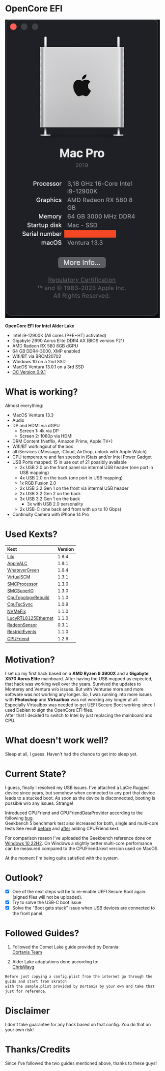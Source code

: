 # OpenCore EFI

![About This Mac](./images/AboutThisMac.jpg "About This Mac")


 **OpenCore EFI for Intel Alder Lake**

- Intel i9-12900K (All cores (P+E+HT) activated)
- Gigabyte Z690 Aorus Elite DDR4 AX (BIOS version F21)
- AMD Radeon RX 580 8GB dGPU
- 64 GB DDR4-3000, XMP enabled
- Wifi/BT via BRCM20702
- Windows 10 on a 2nd SSD
- MacOS Ventura 13.0.1 on a 3rd SSD
- [OC Version 0.9.1](https://github.com/acidanthera/OpenCorePkg/releases/tag/0.9.1)

# What is working?

Almost everything:
- MacOS Ventura 13.3
- Audio
- DP and HDMI via dGPU
	- Screen 1: 4k via DP
	- Screen 2: 1080p via HDMI
- DRM Content (Netflix, Amazon Prime, Apple TV+)
- Wifi/BT workingout of the box
- all iServices (iMessage, iCloud, AirDrop, unlock with Apple Watch)
- CPU temperature and fan speeds in iStats and/or Intel Power Gadget
- USB Ports mapped: 15 in use out of 21 possibly available
  - 2x USB 2.0 on the front panel via internal USB header (one port in USB mapping)
  - 4x USB 2.0 on the back (one port in USB mapping)
  - 1x RGB Fusion 2.0
  - 2x USB 3.2 Gen 1 on the front via internal USB header
  - 2x USB 3.2 Gen 2 on the back
  - 3x USB 3.2 Gen 1 on the back   
	- 3x with USB 2.0 personality
  - 2x USB-C (one back and front with up to 10 Gbps)
- Continuity Camera with iPhone 14 Pro

# Used Kexts?

| **Kext**  | **Version**  |
|:----------|:----------|
| [Lilu](https://github.com/acidanthera/Lilu/releases/tag/1.6.4)    | 1.6.4   |
| [AppleALC](https://github.com/acidanthera/AppleALC/releases/tag/1.8.1)| 1.8.1 |
| [WhateverGreen](https://github.com/acidanthera/WhateverGreen/releases/tag/1.6.4)    | 1.6.4    
| [VirtualSCM](https://github.com/acidanthera/VirtualSMC/releases/tag/1.3.1)    | 1.3.1    |
| [SMCProcessor](https://github.com/acidanthera/VirtualSMC/releases/tag/1.3.0)    | 1.3.0    |
| [SMCSuperIO](https://github.com/acidanthera/VirtualSMC/releases/tag/1.3.0)    | 1.3.0    |
| [CpuTopologyRebuild](https://github.com/b00t0x/CpuTopologyRebuild/releases/tag/1.1.0)    | 1.1.0    |
| [CpuTscSync](https://github.com/acidanthera/CpuTscSync/releases/tag/1.0.9)    | 1.0.9    |
| [NVMeFix](https://github.com/acidanthera/NVMeFix/releases/tag/1.1.0)    | 1.1.0    |
| [LucyRTL8125Ethernet](https://www.insanelymac.com/forum/files/file/1004-lucyrtl8125ethernet/)    | 1.1.0    |
| [RadeonSensor](https://github.com/aluveitie/RadeonSensor/releases/tag/0.3.1) | 0.3.1 |
| [RestrictEvents](https://github.com/acidanthera/RestrictEvents/releases/tag/1.1.0) | 1.1.0 | 
| [CPUFriend](https://github.com/acidanthera/CPUFriend/releases/tag/1.2.6) | 1.2.6 | 


# Motivation?

I set up my first hack based on a **AMD Ryzen 9 3900X** and a **Gigabyte X570 Aorus Elite** mainboard. After having the USB mapped as expected, that hack was working well over the years. Survived the updates to Monterey and Ventura w/o issues. But with Venturae more and more software was not working any longer. So, I was running into more issues with **Photoshop** and **Virtualbox** was not working any longer at all. Especially Virtualbox was needed to get UEFI Secure Boot working since I used Debian to sign the OpenCore EFI files.  
After that I decided to switch to Intel by just replacing the mainboard and CPU.

# What doesn't work well?

Sleep at all, I guess. Haven't had the chance to get into sleep yet.

# Current State?

I guess, finally I resolved my USB issues. I've attached a LaCie Rugged device since years, but somehow when connected to any port that device leads to a stucked boot. As soon as the device is disconnected, booting is possible w/o any issues. Strange!

Introduced CPUFriend and CPUFriendDataProvider according to the following [bug](https://github.com/dortania/bugtracker/issues/190).  
Geekbench 5 benchmark test also increased for both, single  and multi-core tests
See result [before](./images/MacPro7,1-Geekbench_Browser_without_CPUFriend.mht.png) and [after](./images/MacPro7,1-Geekbench_Browser_with_CPUFriend.mht.png) adding CPUFriend.kext.

For comparison reason I've uploaded the Geekbench reference done on [Windows 10 22H2](./images/MacPro7,1-Geekbench_Windows_Reference.png). On Windows a slightly better multi-core performance can be measured compared to the CPUFriend.kext version used on MacOS.

At the moment I'm being quite satisfied with the system. 

# Outlook?
- [x] One of the next steps will be to re-enable UEFI Secure Boot again. (signed files will not be uploaded).  
- [x] Try to solve the USB-C boot issue
- [x] Solve the "Boot gets stuck" issue when USB devices are connected to the front panel. 

# Followed Guides?

1. Followed the Comet Lake guide provided by Dorania:  
[Dortania Team](https://dortania.github.io/OpenCore-Install-Guide/config.plist/comet-lake.html)

2. Alder Lake adaptations done according to:  
[ChrisWayg](https://chriswayg.gitbook.io/opencore-visual-beginners-guide/advanced-topics/using-alder-lake)

````text
Before just copying a config.plist from the internet go through the guids and start from skratch  
with the sample.plist provided by Dortania by your own and take that just for reference.
````  

# Disclaimer

I don't take guarantee for any hack based on that config. You do that on your own risk!

# Thanks/Credits

Since I've followed the two guides mentioned above, thanks to these guys!